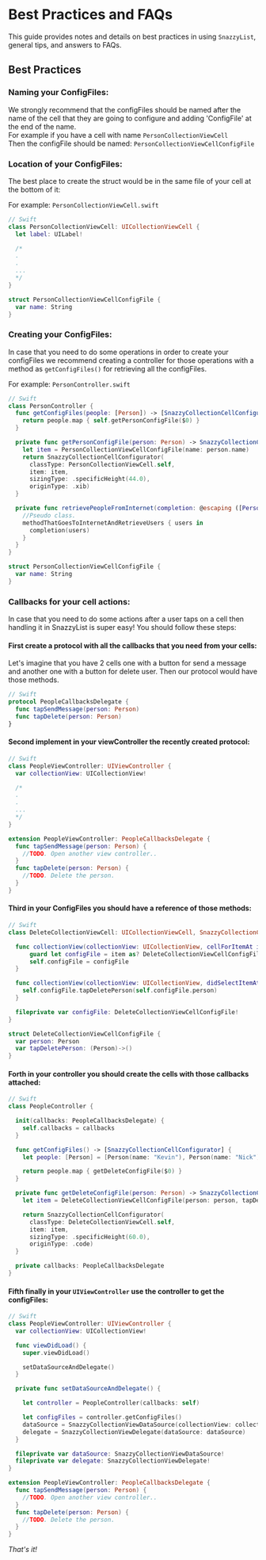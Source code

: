 # Best Practices and FAQs

This guide provides notes and details on best practices in using `SnazzyList`, general tips, and answers to FAQs.

## Best Practices

### Naming your ConfigFiles:
We strongly recommend that the configFiles should be named after the name of the cell that they are going to configure and adding 'ConfigFile' at the end of the name.  
For example if you have a cell with name `PersonCollectionViewCell`  
Then the configFile should be named: `PersonCollectionViewCellConfigFile`  

### Location of your ConfigFiles:
The best place to create the struct would be in the same file of your cell at the bottom of it:

For example: `PersonCollectionViewCell.swift`

```swift
// Swift
class PersonCollectionViewCell: UICollectionViewCell {
  let label: UILabel!

  /*
  .
  .
  ...
  */
}

struct PersonCollectionViewCellConfigFile {
  var name: String
}
```

### Creating your ConfigFiles:
In case that you need to do some operations in order to create your configFiles we recommend creating a controller for those operations with a method as `getConfigFiles()` for retrieving all the configFiles.

For example: `PersonController.swift`

```swift
// Swift
class PersonController {
  func getConfigFiles(people: [Person]) -> [SnazzyCollectionCellConfigurator] {
    return people.map { self.getPersonConfigFile($0) }
  }

  private func getPersonConfigFile(person: Person) -> SnazzyCollectionCellConfigurator {
    let item = PersonCollectionViewCellConfigFile(name: person.name)
    return SnazzyCollectionCellConfigurator(
      classType: PersonCollectionViewCell.self,
      item: item,
      sizingType: .specificHeight(44.0),
      originType: .xib)
  }

  private func retrievePeopleFromInternet(completion: @escaping ([Person])->()) {
    //Pseudo class.
    methodThatGoesToInternetAndRetrieveUsers { users in
      completion(users)
    }
  }
}

struct PersonCollectionViewCellConfigFile {
  var name: String
}
```

### Callbacks for your cell actions:
In case that you need to do some actions after a user taps on a cell then handling it in SnazzyList is super easy!
You should follow these steps:

#### First create a protocol with all the callbacks that you need from your cells:
Let's imagine that you have 2 cells one with a button for send a message and another one with a button for delete user.
Then our protocol would have those methods.

```swift
// Swift
protocol PeopleCallbacksDelegate {
  func tapSendMessage(person: Person)
  func tapDelete(person: Person)
}
```

#### Second implement in your viewController the recently created protocol:

```swift
// Swift
class PeopleViewController: UIViewController {
  var collectionView: UICollectionView!

  /*
  .
  .
  ...
  */
}

extension PeopleViewController: PeopleCallbacksDelegate {
  func tapSendMessage(person: Person) {
    //TODO. Open another view controller..
  }
  func tapDelete(person: Person) {
    //TODO. Delete the person.
  }
}
```

#### Third in your ConfigFiles you should have a reference of those methods:

```swift
// Swift
class DeleteCollectionViewCell: UICollectionViewCell, SnazzyCollectionCellProtocol {

  func collectionView(collectionView: UICollectionView, cellForItemAt indexPath: IndexPath, with item: Any) {
      guard let configFile = item as? DeleteCollectionViewCellConfigFile else { return } // This should not happen but its safer.
      self.configFile = configFile
  }

  func collectionView(collectionView: UICollectionView, didSelectItemAt indexPath: IndexPath) {
    self.configFile.tapDeletePerson(self.configFile.person)
  }

  fileprivate var configFile: DeleteCollectionViewCellConfigFile!
}

struct DeleteCollectionViewCellConfigFile {
  var person: Person
  var tapDeletePerson: (Person)->()
}
```

#### Forth in your controller you should create the cells with those callbacks attached:

```swift
// Swift
class PeopleController {

  init(callbacks: PeopleCallbacksDelegate) {
    self.callbacks = callbacks
  }

  func getConfigFiles() -> [SnazzyCollectionCellConfigurator] {
    let people: [Person] = [Person(name: "Kevin"), Person(name: "Nick"), Person(name: "Jaime"), Person(name: "Dingo")]

    return people.map { getDeleteConfigFile($0) }
  }

  private func getDeleteConfigFile(person: Person) -> SnazzyCollectionCellConfigurator {
    let item = DeleteCollectionViewCellConfigFile(person: person, tapDeletePerson: callbacks.tapDelete)

    return SnazzyCollectionCellConfigurator(
      classType: DeleteCollectionViewCell.self,
      item: item,
      sizingType: .specificHeight(60.0),
      originType: .code)
  }

  private callbacks: PeopleCallbacksDelegate
}
```
#### Fifth finally in your `UIViewController` use the controller to get the configFiles:

```swift
// Swift
class PeopleViewController: UIViewController {
  var collectionView: UICollectionView!

  func viewDidLoad() {
    super.viewDidLoad()

    setDataSourceAndDelegate()
  }

  private func setDataSourceAndDelegate() {

    let controller = PeopleController(callbacks: self)

    let configFiles = controller.getConfigFiles()
    dataSource = SnazzyCollectionViewDataSource(collectionView: collectionView, configFiles: configFiles)
    delegate = SnazzyCollectionViewDelegate(dataSource: dataSource)
  }

  fileprivate var dataSource: SnazzyCollectionViewDataSource!
  fileprivate var delegate: SnazzyCollectionViewDelegate!
}

extension PeopleViewController: PeopleCallbacksDelegate {
  func tapSendMessage(person: Person) {
    //TODO. Open another view controller..
  }
  func tapDelete(person: Person) {
    //TODO. Delete the person.
  }
}
```

*That's it!*
